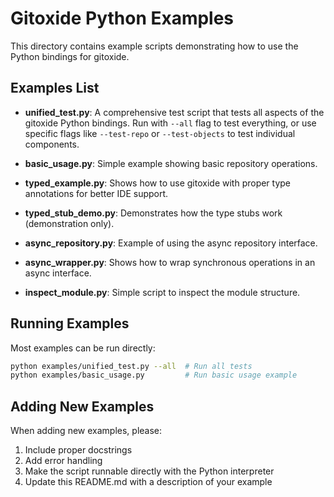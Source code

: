 # Gitoxide Python Examples

This directory contains example scripts demonstrating how to use the Python bindings for gitoxide.

## Examples List

- **unified_test.py**: A comprehensive test script that tests all aspects of the gitoxide Python bindings. Run with `--all` flag to test everything, or use specific flags like `--test-repo` or `--test-objects` to test individual components.

- **basic_usage.py**: Simple example showing basic repository operations.

- **typed_example.py**: Shows how to use gitoxide with proper type annotations for better IDE support.

- **typed_stub_demo.py**: Demonstrates how the type stubs work (demonstration only).

- **async_repository.py**: Example of using the async repository interface.

- **async_wrapper.py**: Shows how to wrap synchronous operations in an async interface.

- **inspect_module.py**: Simple script to inspect the module structure.

## Running Examples

Most examples can be run directly:

```bash
python examples/unified_test.py --all  # Run all tests
python examples/basic_usage.py         # Run basic usage example
```

## Adding New Examples

When adding new examples, please:

1. Include proper docstrings
2. Add error handling
3. Make the script runnable directly with the Python interpreter
4. Update this README.md with a description of your example
